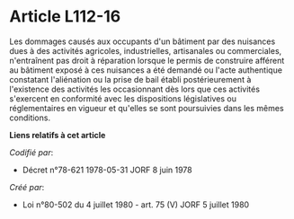 # Article L112-16

Les dommages causés aux occupants d'un bâtiment par des nuisances dues à des activités agricoles, industrielles, artisanales
ou commerciales, n'entraînent pas droit à réparation lorsque le permis de construire afférent au bâtiment exposé à ces
nuisances a été demandé ou l'acte authentique constatant l'aliénation ou la prise de bail établi postérieurement à
l'existence des activités les occasionnant dès lors que ces activités s'exercent en conformité avec les dispositions
législatives ou réglementaires en vigueur et qu'elles se sont poursuivies dans les mêmes conditions.

**Liens relatifs à cet article**

_Codifié par_:

  - Décret n°78-621 1978-05-31 JORF 8 juin 1978

_Créé par_:

  - Loi n°80-502 du 4 juillet 1980 - art. 75 (V) JORF 5 juillet 1980
